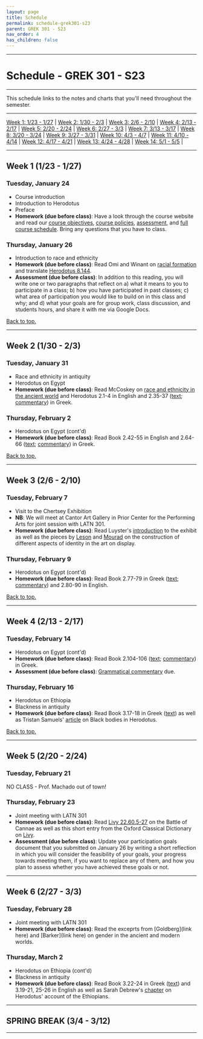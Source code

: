 ```yaml
---
layout: page
title: Schedule
permalink: schedule-grek301-s23
parent: GREK 301 - S23
nav_order: 4
has_children: false
---
```

***

# Schedule - GREK 301 - S23

***

This schedule links  to the notes and charts that you'll need throughout the semester. 

***

[Week 1: 1/23 - 1/27](#week-1) \| [Week 2: 1/30 - 2/3](#week-2) \| [Week 3: 2/6 - 2/10](#week-3) \|
[Week 4: 2/13 - 2/17](#week-4) \| [Week 5: 2/20 - 2/24](#week-5) \| [Week 6: 2/27 - 3/3](#week-6) \|
[Week 7: 3/13 - 3/17](#week-7) \| [Week 8: 3/20 - 3/24](#week-8) \| [Week 9: 3/27 - 3/31](#week-9) \|
[Week 10: 4/3 - 4/7](#week-10) \| [Week 11: 4/10 - 4/14](#week-11) \| [Week 12: 4/17 - 4/21](#week-12) \|
[Week 13: 4/24 - 4/28](#week-13) \| [Week 14: 5/1 - 5/5](#week-14) \|

***

## Week 1 (1/23 - 1/27)

### Tuesday, January 24
- Course introduction
- Introduction to Herodotus
- Preface
- **Homework (due before class)**: Have a look through the course website and read our [course objectives](https://dominicmachado.github.io/course-objectives-grek301-s23), [course policies](https://dominicmachado.github.io/course-policies-grek301-s23), [assessment](https://dominicmachado.github.io/assessment-grek301-s23), and [full course schedule](https://dominicmachado.github.io/schedule-grek301-s23). Bring any questions that you have to class.

### Thursday, January 26
- Introduction to race and ethnicity
- **Homework (due before class)**: Read Omi and Winant on [racial formation](https://drive.google.com/file/d/1dkCJArlD5o_jCSzmcF0cWt9g574TaG-g/view?usp=share_link) and translate [Herodotus 8.144](https://drive.google.com/file/d/1PVSDuQmnTE9UYzarp-8rzzBMSUzrAzrr/view?usp=share_link). 
- **Assessment (due before class)**: In addition to this reading, you will write one or two paragraphs that reflect on a) what it means to you to participate in a class; b) how you have participated in past classes; c) what area of participation you would like to build on in this class and why; and d) what your goals are for group work, class discussion, and students hours, and share it with me via Google Docs.


[Back to top.](#top)

***

## Week 2 (1/30 - 2/3)

### Tuesday, January 31
- Race and ethnicity in antiquity
- Herodotus on Egypt
- **Homework (due before class)**: Read McCoskey on [race and ethnicity in the ancient world](https://drive.google.com/file/d/1hK7_b3P49EEeJtc5HdBwdePIXWbR5X9t/view?usp=share_link) and Herodotus 2.1-4 in English and 2.35-37 ([text](https://drive.google.com/file/d/1XiIorXw8wZF4L3j1iKEAV39IzUFzF-ED/view?usp=share_link); [commentary](https://drive.google.com/file/d/1p3rKdw6reR6ADyrOX_Cd-ClRUrzIB3iR/view?usp=share_link)) in Greek.

### Thursday, February 2
- Herodotus on Egypt (cont'd)
- **Homework (due before class)**: Read Book 2.42-55 in English and 2.64-66 ([text](https://drive.google.com/file/d/1IcbTl1BV2w4Y_9GfYqS6PleuF4unx8ax/view?usp=share_link); [commentary](https://drive.google.com/file/d/1xX0s_QL27n81L7TORPnv3WPqy0vASd3L/view?usp=share_link)) in Greek. 

[Back to top.](#top)

***

## Week 3 (2/6 - 2/10)

### Tuesday, February 7
- Visit to the Chertsey Exhibition
- **NB**: We will meet at Cantor Art Gallery in Prior Center for the Performing Arts for joint session with LATN 301.
- **Homework (due before class)**: Read Luyster's [introduction](https://drive.google.com/file/d/1dQE_b7jaf65EHw3NkTU4ckwuEku6xLwI/view?usp=share_link) to the exhibit as well as the pieces by [Leson](https://drive.google.com/file/d/1lA9swq0wxPnKr_9PLFpC-3fp9p87p3uj/view?usp=share_link) and [Mourad](https://drive.google.com/file/d/1zzSqCd6m_NK3bc8jJF4wXT-MY-6jHNCi/view?usp=share_link) on the construction of different aspects of identity in the art on display. 

### Thursday, February 9
- Herodotus on Egypt (cont'd)
- **Homework (due before class)**: Read Book 2.77-79 in Greek ([text](https://drive.google.com/file/d/1I_ZSPyQ_ykGFfKux7nQJbrjBbs1kNAEt/view?usp=share_link); [commentary](https://drive.google.com/file/d/1kunnLGecdqKI4TcU3aTIY-5K3KgNvRNm/view?usp=share_link)) and 2.80-90 in English. 

[Back to top.](#top)

***

## Week 4 (2/13 - 2/17)

### Tuesday, February 14
- Herodotus on Egypt (cont'd)
- **Homework (due before class)**: Read Book 2.104-106 ([text](https://drive.google.com/file/d/1JpPUzZ1gryXSOZxfNOyeXtgxN48ms2iQ/view?usp=share_link); [commentary](https://drive.google.com/file/d/1trWMVcCS7qyOJTuUYLB1sPrU5g_5HXYL/view?usp=share_link)) in Greek.
- **Assessment (due before class)**: [Grammatical commentary](https://dominicmachado.github.io/grammatical-commentary) due.

### Thursday, February 16
- Herodotus on Ethiopia
- Blackness in antiquity
- **Homework (due before class)**: Read Book 3.17-18 in Greek ([text](https://drive.google.com/file/d/1mD-RxaKZ3y6-1CkVXLsEDjWuHGPg0_FV/view?usp=share_link)) as well as Tristan Samuels' [article](https://drive.google.com/file/d/196DOo3DZQvh64VGexPprjIOmph28KxbF/view?usp=share_link) on Black bodies in Herodotus.

[Back to top.](#top)

***

## Week 5 (2/20 - 2/24)

### Tuesday, February 21
NO CLASS - Prof. Machado out of town!

### Thursday, February 23
- Joint meeting with LATN 301
- **Homework (due before class)**: Read [Livy 22.60.5-27](https://www.loebclassics.com/view/livy-history_rome_22/2019/pb_LCL233.193.xml?rskey=avCQlP&result=2) on the Battle of Cannae as well as this short entry from the Oxford Classical Dictionary on [Livy](https://www.loebclassics.com/view/livy-history_rome_22/2019/pb_LCL233.193.xml?rskey=avCQlP&result=2).
- **Assessment (due before class)**: Update your participation goals document that you submitted on January 26 by writing a short reflection in which you will consider the feasibility of your goals, your progress towards meeting them, if you want to replace any of them, and how you plan to assess whether you have achieved these goals or not.

***

## Week 6 (2/27 - 3/3)

### Tuesday, February 28
- Joint meeting with LATN 301
- **Homework (due before class)**: Read the exceprts from [Goldberg](link here) and [Barker](link here) on gender in the ancient and modern worlds.

### Thursday, March 2
- Herodotus on Ethiopia (cont'd)
- Blackness in antiquity
- **Homework (due before class)**: Read Book 3.22-24 in Greek ([text](https://drive.google.com/file/d/1OQm-atXzI2fI_s3lq-8BhHAEWgHz1cOF/view?usp=share_link)) and 3.19-21, 25-26 in English as well as Sarah Debrew's [chapter](https://drive.google.com/file/d/1yaj-5m4SmIPlHK8JDxqxfz29RSZqfiuC/view?usp=share_link) on Herodotus' account of the Ethiopians.

***

## SPRING BREAK (3/4 - 3/12)

***
